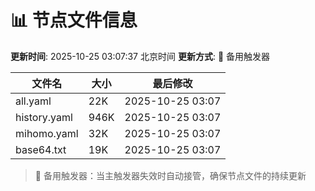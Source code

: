 # 📊 节点文件信息

**更新时间**: 2025-10-25 03:07:37 北京时间
**更新方式**: 🔄 备用触发器

| 文件名 | 大小 | 最后修改 |
|--------|------|----------|
| all.yaml | 22K | 2025-10-25 03:07 |
| history.yaml | 946K | 2025-10-25 03:07 |
| mihomo.yaml | 32K | 2025-10-25 03:07 |
| base64.txt | 19K | 2025-10-25 03:07 |

> 🔄 备用触发器：当主触发器失效时自动接管，确保节点文件的持续更新
